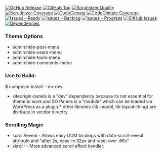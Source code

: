 [![GitHub Release](http://img.shields.io/github/release/UsabilityDynamics/wp-splash.svg)](https://github.com/UsabilityDynamics/wp-splash)
[![GitHub Tag](http://img.shields.io/github/tag/UsabilityDynamics/wp-splash.svg)](https://github.com/UsabilityDynamics/wp-splash)
[![Scrutinizer Quality](http://img.shields.io/scrutinizer/g/UsabilityDynamics/wp-splash.svg)](https://scrutinizer-ci.com/g/UsabilityDynamics/wp-splash)
[![Scrutinizer Coverage](http://img.shields.io/scrutinizer/coverage/g/UsabilityDynamics/wp-splash.svg)](https://scrutinizer-ci.com/g/UsabilityDynamics/wp-splash)
[![CodeClimate](http://img.shields.io/codeclimate/github/UsabilityDynamics/wp-splash.svg)](https://codeclimate.com/github/UsabilityDynamics/wp-splash)
[![CodeClimate Coverage](http://img.shields.io/codeclimate/coverage/github/UsabilityDynamics/wp-splash.svg)](https://codeclimate.com/github/UsabilityDynamics/wp-splash)
[![Issues - Ready](https://badge.waffle.io/usabilitydynamics/wp-crm.png?label=ready&title=Ready)](http://waffle.io/usabilitydynamics/wp-crm)
[![Issues - Backlog](https://badge.waffle.io/usabilitydynamics/wp-crm.png?label=backlog&title=Backlog)](http://waffle.io/usabilitydynamics/wp-crm/)
[![Issues - Progress](https://badge.waffle.io/usabilitydynamics/wp-crm.png?label=in%20progress&title=Progress)](http://waffle.io/usabilitydynamics/wp-crm)
[![GitHub Issues](http://img.shields.io/github/issues/UsabilityDynamics/wp-splash.svg)](https://github.com/UsabilityDynamics/wp-splash/issues)
[![Dependencies](https://gemnasium.com/UsabilityDynamics/wp-splash.svg)](https://gemnasium.com/UsabilityDynamics/wp-splash)

### Theme Options
* admin:hide-post-menu
* admin:hide-users-menu
* admin:hide-tools-menu
* admin:hide-comments-menu

### Use to Build:
$ composer install --no-dev

* siteorigin-panels is a "dev" dependency because its not essential for theme to work and SO Panels is a "module" which can be loaded via WordPress as a plugin.* other libraries (lib-model, lib-layout-thing) are disribute in vendor directry

### Scrolling Magic

* scrollReveal - Allows easy DOM bindings with data-scroll-reveal attribute and "after 2s, ease-in 32px and reset over .66s"
* skrollr - More advanced scroll effect handler.
